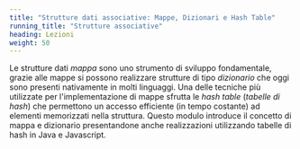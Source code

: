 ```yaml
---
title: "Strutture dati associative: Mappe, Dizionari e Hash Table"
running_title: "Strutture associative"
heading: Lezioni
weight: 50
---
```


Le strutture dati *mappa* sono uno strumento di sviluppo fondamentale, grazie
alle mappe si possono realizzare strutture di tipo *dizionario* che oggi sono
presenti nativamente in molti linguaggi. Una delle tecniche più utilizzate per
l'implementazione di mappe sfrutta le *hash table* (*tabelle di hash*) che
permettono un accesso efficiente (in tempo costante) ad elementi memorizzati
nella struttura. Questo modulo introduce il concetto di mappa e dizionario
presentandone anche realizzazioni utilizzando tabelle di hash in Java e 
Javascript.
